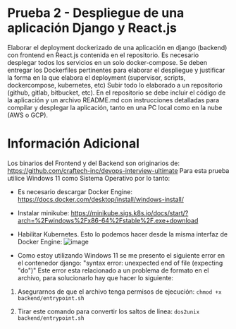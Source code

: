 # Prueba 2 - Despliegue de una aplicación Django y React.js
Elaborar el deployment dockerizado de una aplicación en django (backend) con frontend
en React.js contenida en el repositorio. Es necesario desplegar todos los servicios en un solo docker-compose.
Se deben entregar los Dockerfiles pertinentes para elaborar el despliegue y justificar la forma en la que elabora el deployment (supervisor, scripts, dockercompose, kubernetes, etc)
Subir todo lo elaborado a un repositorio (github, gitlab, bitbucket, etc). En el repositorio se debe incluir el código de la aplicación y un archivo README.md
con instrucciones detalladas para compilar y desplegar la aplicación, tanto en una PC local como en la nube (AWS o GCP).

# Información Adicional
Los binarios del Frontend y del Backend son originarios de: https://github.com/craftech-inc/devops-interview-ultimate
Para esta prueba utilice Windows 11 como Sistema Operativo por lo tanto:
* Es necesario descargar Docker Engine: https://docs.docker.com/desktop/install/windows-install/
* Instalar minikube: https://minikube.sigs.k8s.io/docs/start/?arch=%2Fwindows%2Fx86-64%2Fstable%2F.exe+download
* Habilitar Kubernetes. Esto lo podemos hacer desde la misma interfaz de Docker Engine:
  ![image](https://github.com/frangcalzada/Craftech-Desafio-2024/assets/40276177/28cb040c-2f84-415b-82c6-034ec3972fcf)
  
* Como estoy utilizando Windows 11 se me presento el siguiente error en el contenedor django:
            "syntax error: unexpected end of file (expecting "do")"
  Este error esta relacionado a un problema de formato en el archivo, para solucionarlo hay que hacer lo siguiente:
  

1) Asegurarnos de que el archivo tenga permisos de ejecución:
   `` chmod +x backend/entrypoint.sh ``

2) Tirar este comando para convertir los saltos de linea:
   `` dos2unix backend/entrypoint.sh ``
  
